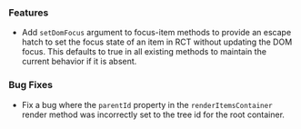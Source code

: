 ### Features

- Add `setDomFocus` argument to focus-item methods to provide an escape hatch to set the focus state of an item in RCT
  without updating the DOM focus. This defaults to true in all existing methods to maintain the current behavior if
  it is absent.

### Bug Fixes

- Fix a bug where the `parentId` property in the `renderItemsContainer` render method was incorrectly set to the tree id
  for the root container.